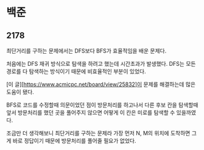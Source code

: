 # 백준

## 2178

최단거리를 구하는 문제에서는 DFS보다 BFS가 효율적임을 배운 문제다.

처음에는 DFS 재귀 방식으로 탐색을 하려고 했는데 시간초과가 발생했다. DFS는 모든 경로를 다 탐색하는 방식이기 때문에 비효율적인 부분이 있었다.

[이 글][https://www.acmicpc.net/board/view/25832]이 문제를 해결하는데 많은 도움이 됐다.

BFS로 코드를 수정할때 의문이었던 점이 방문처리를 하고나서 다른 후보 칸을 탐색할때 앞서 방문처리를 했던 곳을 풀어주지 않으면 어떻게 이 칸은 미로를 탐색할 수 있을까였다.

조금만 더 생각해보니 최단거리를 구하는 문제라 가장 먼저 N, M의 위치에 도착하면 그게 바로 정답이기 때문에 방문처리를 풀어줄 필요가 없었다.

